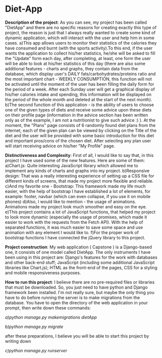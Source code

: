 # Diet-App

**Description of the project**:
As you can see, my project has been called "DietApp" and there are no specific reasons for creating exactly this type of project, the reason is just that I always really wanted to create some kind of dynamic application, which will interact with the user and help him in some cases.
a)This app allows users to monitor their statistics of the calories they have consumed and burnt (with the sports activity).To this end, if the user wants the application to collect his/her statistics, he/she will be asked to fill the "Update" form each day, after completing, at least, one form the user will be able to look at his/her statistics of this day (there are also some additional features - charts and graphs, they contain data from the database, which display user's DAILY fats/carbohydrates/proteins ratio and the most important chart - WEEKLY CONSUMPTION, this function will not be activated until the moment of the user has been filling the daily form for the period of a week. After each Sunday user will get a graphical display of his/her calories intake and spending, this information will be displayed on the period of the whole month and deleted at the start of the next month).
b)The second function of this application - is the ability of users to choose one of the given types of diets and receive some advice upon these diets on their profile page (information in the advice section has been written only as of the example, I am not a nutritionist to give such advice :) ). At the moment, the "Plans" page consists of 6 randomly found diet plans from the internet, each of the given plan can be viewed by clicking on the Title of the diet and the user will be provided with some basic introduction for this diet and important pros/cons of the chosen diet. After selecting any plan user will start receiving advice on his/her "My Profile" page.


**Distinctiveness and Complexity**:
First of all, I would like to say that, in this project I have used some of the new features. Here are some of them: 
a)Chart.js: Quite interesting JavaScript library which allowed me to implement any kinds of charts and graphs into my project.
b)Responsive design: That was a really interesting experience of setting up a CSS file for different kinds of screens, that made my project more flexible and reliable.
c)And my favorite one - Bootstrap: This framework made my life much easier, with the help of bootstrap I have established a lot of elements, for example: footer, navbar (which can even collapse, if you use it on mobile phones)
d)Also, I would like to mention - the usage of animations. Animations made my project look much smoother and easy on the eye.
e)This project contains a lot of JavaScript functions, that helped my project to look more dynamic (especially the usage of promises, which made it easier to work with the requests from the Fetch API). With the help of separated functions, it was much easier to save some space and use animation with any element I would like to.
f)For the proper work of bootstrap functions I have connected the jQuery library to this project.


**Project construction**:
My web application ( Capstone ) is a Django-based one, it consists of one model called DietApp. The only instruments I have been using in this project are: Django's features for the work with databases and other back-end stuff; JavaScript (including some additional JavaScript libraries like Chart.js); HTML as the front-end of the pages, CSS for a styling and mobile responsiveness purposes.


**How to run this project**:
I believe there are no pre-required files or libraries that must be downloaded. So, you just need to have python and Django framework been installed. I'm not really sure, but maybe the only thing you have to do before running the server is to make migrations from the database. You have to open the directory of the web application in your prompt, then write down these commands:

_a)python manage.py makemigrations dietApp_

_b)python manage.py migrate_

after these preparations, I believe you will be able to start this project by writing down

_c)python manage.py runserver_
